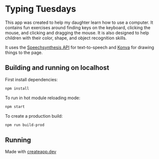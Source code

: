 # Typing Tuesdays

This app was created to help my daughter learn how to use a computer. It contains fun exercises around finding keys on the keyboard, clicking the mouse, and clicking and dragging the mouse. It is also designed to help children with their color, shape, and object recognition skills.

It uses the [Speechsynthesis API](https://developer.mozilla.org/en-US/docs/Web/API/SpeechSynthesis) for text-to-speech and [Konva](https://konvajs.org/) for drawing things to the page.

## Building and running on localhost

First install dependencies:

```sh
npm install
```

To run in hot module reloading mode:

```sh
npm start
```

To create a production build:

```sh
npm run build-prod
```

## Running

Made with [createapp.dev](https://createapp.dev/)
